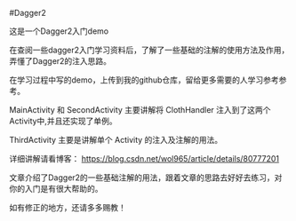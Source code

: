 #Dagger2

这是一个Dagger2入门demo

在查阅一些dagger2入门学习资料后，了解了一些基础的注解的使用方法及作用，弄懂了Dagger2的注入思路。

在学习过程中写的demo，上传到我的github仓库，留给更多需要的人学习参考参考。

MainActivity 和 SecondActivity 主要讲解将 ClothHandler 注入到了这两个Activity中,并且还实现了单例。

ThirdActivity 主要是讲解单个 Activity 的注入及注解的用法。

详细讲解请看博客： https://blog.csdn.net/wol965/article/details/80777201

文章介绍了Dagger2的一些基础注解的用法，跟着文章的思路去好好去练习，对你的入门是有很大帮助的。

如有修正的地方，还请多多赐教！
